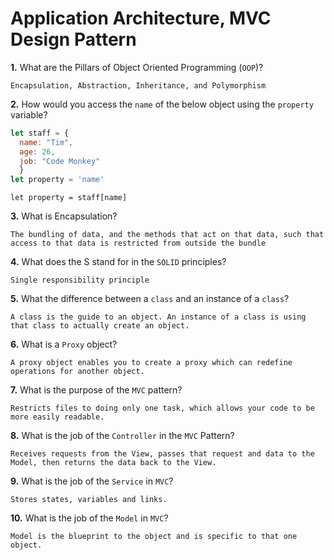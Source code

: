 # Application Architecture, MVC Design Pattern

**1.** What are the Pillars of Object Oriented Programming (`OOP`)?
<!-- enter you answer in the space below -->
```
Encapsulation, Abstraction, Inheritance, and Polymorphism
```
**2.** How would you access the `name` of the below object using the `property` variable?
```js
let staff = {
  name: "Tim",
  age: 26,
  job: "Code Monkey"
  }
let property = 'name'
```
<!-- enter you answer in the space below -->
```
let property = staff[name]
```
**3.** What is Encapsulation?
<!-- enter you answer in the space below -->
```
The bundling of data, and the methods that act on that data, such that access to that data is restricted from outside the bundle
```
**4.** What does the S stand for in the `SOLID` principles?
<!-- enter you answer in the space below -->
```
Single responsibility principle
```
**5.** What the difference between a `class` and an instance of a `class`?
<!-- enter you answer in the space below -->
```
A class is the guide to an object. An instance of a class is using that class to actually create an object.
```
**6.** What is a `Proxy` object?
<!-- enter you answer in the space below -->
```
A proxy object enables you to create a proxy which can redefine operations for another object.
```

**7.** What is the purpose of the `MVC` pattern?
<!-- enter you answer in the space below -->
```
Restricts files to doing only one task, which allows your code to be more easily readable.
```
**8.** What is the job of the `Controller` in the `MVC` Pattern?
<!-- enter you answer in the space below -->
```
Receives requests from the View, passes that request and data to the Model, then returns the data back to the View.
```
**9.** What is the job of the `Service` in `MVC`?
<!-- enter you answer in the space below -->
```
Stores states, variables and links.
```
**10.** What is the job of the `Model` in `MVC`?
<!-- enter you answer in the space below -->
```
Model is the blueprint to the object and is specific to that one object.
```
